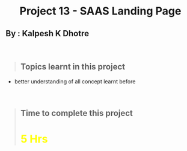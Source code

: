 # <center>**Project 13 - SAAS Landing Page**</center>

## **By : Kalpesh K Dhotre**
<br>

> ## Topics learnt in this project
- better understanding of all concept learnt before
<br><br><br>

> ## Time to complete this project 
> # <font color="Yellow">**5 Hrs**</font>